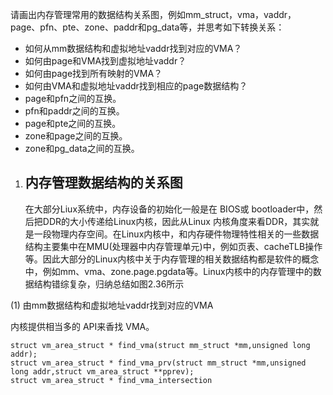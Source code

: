 请画出内存管理常用的数据结构关系图，例如mm_struct，vma，vaddr，page、pfn、pte、zone、paddr和pg_data等，并思考如下转换关系：

- 如何从mm数据结构和虚拟地址vaddr找到对应的VMA？
- 如何由page和VMA找到虚拟地址vaddr？
- 如何由page找到所有映射的VMA？
- 如何由VMA和虚拟地址vaddr找到相应的page数据结构？
- page和pfn之间的互换。
- pfn和paddr之间的互换。
- page和pte之间的互换。
- zone和page之间的互换。
- zone和pg_data之间的互换。



1. ## 内存管理数据结构的关系图

   在大部分Liux系统中，内存设备的初始化一般是在 BIOS或 bootloader中，然后把DDR的大小传递给Linux内核，因此从Linux 内核角度来看DDR，其实就是一段物理内存空间。在Linux内核中，和内存硬件物理特性相关的一些数据结构主要集中在MMU(处理器中内存管理单元)中，例如页表、cacheTLB操作等。因此大部分的Linux内核中关于内存管理的相关数据结构都是软件的概念中，例如mm、vma、zone.page.pgdata等。Linux内核中的内存管理中的数据结构错综复杂，归纳总结如图2.36所示

(1) 由mm数据结构和虚拟地址vaddr找到对应的VMA

内核提供相当多的 API来香找 VMA。

```
struct vm_area_struct * find_vma(struct mm_struct *mm,unsigned long addr);
struct vm_area_struct * find_vma_prv(struct mm_struct *mm,unsigned long addr,struct vm_area_struct **pprev);
struct vm_area_struct * find_vma_intersection
```



